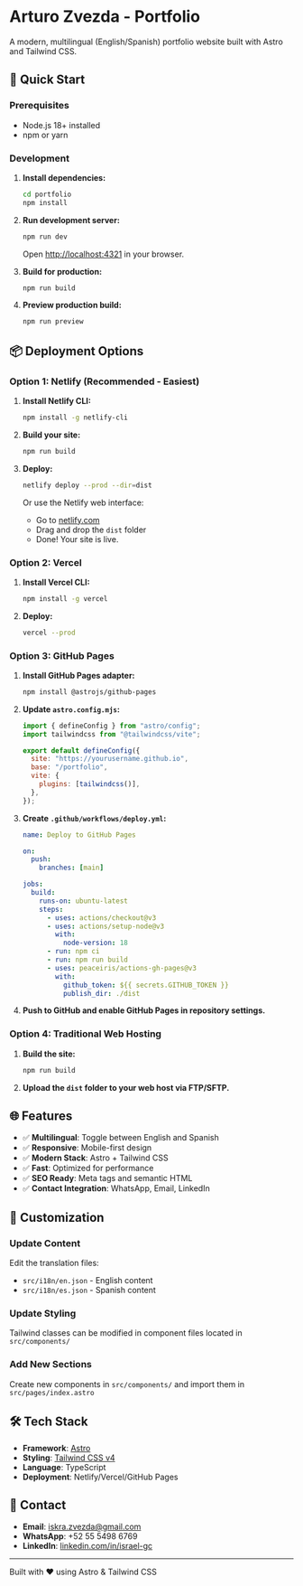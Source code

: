 # Arturo Zvezda - Portfolio

A modern, multilingual (English/Spanish) portfolio website built with Astro and Tailwind CSS.

## 🚀 Quick Start

### Prerequisites

- Node.js 18+ installed
- npm or yarn

### Development

1. **Install dependencies:**

   ```bash
   cd portfolio
   npm install
   ```

2. **Run development server:**

   ```bash
   npm run dev
   ```

   Open [http://localhost:4321](http://localhost:4321) in your browser.

3. **Build for production:**

   ```bash
   npm run build
   ```

4. **Preview production build:**
   ```bash
   npm run preview
   ```

## 📦 Deployment Options

### Option 1: Netlify (Recommended - Easiest)

1. **Install Netlify CLI:**

   ```bash
   npm install -g netlify-cli
   ```

2. **Build your site:**

   ```bash
   npm run build
   ```

3. **Deploy:**

   ```bash
   netlify deploy --prod --dir=dist
   ```

   Or use the Netlify web interface:

   - Go to [netlify.com](https://netlify.com)
   - Drag and drop the `dist` folder
   - Done! Your site is live.

### Option 2: Vercel

1. **Install Vercel CLI:**

   ```bash
   npm install -g vercel
   ```

2. **Deploy:**
   ```bash
   vercel --prod
   ```

### Option 3: GitHub Pages

1. **Install GitHub Pages adapter:**

   ```bash
   npm install @astrojs/github-pages
   ```

2. **Update `astro.config.mjs`:**

   ```javascript
   import { defineConfig } from "astro/config";
   import tailwindcss from "@tailwindcss/vite";

   export default defineConfig({
     site: "https://yourusername.github.io",
     base: "/portfolio",
     vite: {
       plugins: [tailwindcss()],
     },
   });
   ```

3. **Create `.github/workflows/deploy.yml`:**

   ```yaml
   name: Deploy to GitHub Pages

   on:
     push:
       branches: [main]

   jobs:
     build:
       runs-on: ubuntu-latest
       steps:
         - uses: actions/checkout@v3
         - uses: actions/setup-node@v3
           with:
             node-version: 18
         - run: npm ci
         - run: npm run build
         - uses: peaceiris/actions-gh-pages@v3
           with:
             github_token: ${{ secrets.GITHUB_TOKEN }}
             publish_dir: ./dist
   ```

4. **Push to GitHub and enable GitHub Pages in repository settings.**

### Option 4: Traditional Web Hosting

1. **Build the site:**

   ```bash
   npm run build
   ```

2. **Upload the `dist` folder to your web host via FTP/SFTP.**

## 🌐 Features

- ✅ **Multilingual**: Toggle between English and Spanish
- ✅ **Responsive**: Mobile-first design
- ✅ **Modern Stack**: Astro + Tailwind CSS
- ✅ **Fast**: Optimized for performance
- ✅ **SEO Ready**: Meta tags and semantic HTML
- ✅ **Contact Integration**: WhatsApp, Email, LinkedIn

## 📝 Customization

### Update Content

Edit the translation files:

- `src/i18n/en.json` - English content
- `src/i18n/es.json` - Spanish content

### Update Styling

Tailwind classes can be modified in component files located in `src/components/`

### Add New Sections

Create new components in `src/components/` and import them in `src/pages/index.astro`

## 🛠️ Tech Stack

- **Framework**: [Astro](https://astro.build)
- **Styling**: [Tailwind CSS v4](https://tailwindcss.com)
- **Language**: TypeScript
- **Deployment**: Netlify/Vercel/GitHub Pages

## 📧 Contact

- **Email**: iskra.zvezda@gmail.com
- **WhatsApp**: +52 55 5498 6769
- **LinkedIn**: [linkedin.com/in/israel-gc](https://linkedin.com/in/israel-gc)

---

Built with ❤️ using Astro & Tailwind CSS
